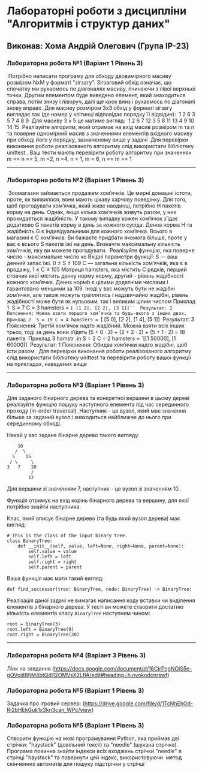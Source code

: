 # Лабораторні роботи з дисципліни "Алгоритмів і структур даних"

## Виконав: Хома Андрій Олегович  (Група ІР-23)

### Лабораторна робота №1 (Варіант 1 Рівень 3)
​
Потрібно написати програму для обходу двовимірного масиву розміром NxM у форматі "зігзагу". Зігзаговий обхід означає, що спочатку ми рухаємось по діагоналях масиву, пчинаючи з лівої верхньої точки.  Другим елементом буде виведено елемент, який знаходиться справа, потім  знизу і ліворуч, далі ще крок вниз і рухаємось по діагоналі знову вправо. Для масиву розміром 3x3 обхід у форматі зігзагу виглядає так (де номер у клітинці відповідає порядку її відвідин):
​
1 2 6
3 5 7
4 8 9
​
Для масиву 3 х 5 це матиме вигляд:
​
1  2  6   7  12
3  5  8  11  13
4  9  10 14 15
​
Реалізуйте алгоритм, який отримає на вхід масив розміром m та n та поверне одномірний масив з значеннями елементів вхідного масиву при обході його у порядку, зазначеному вище у задачі
​
Для перевірки виконання роботи реалізованого алгоритму слід використати бібліотеку unittest . Ваш тести мають перевірити роботу алгоритму при значеннях m == n == 5, m =2, n =4, n = 1, m = 6, n == m == 1

***
### Лабораторна робота №2 (Варіант 1 Рівень 3)

​
Зоомагазин займається продажем хом’ячкiв. Це мирнi домашнi iстоти, проте, як
виявилося, вони мають цiкаву харчову поведiнку.
Для того, щоб прогодувати хом’ячка, який живе наодинцi, потрiбно H пакетiв корму
на день. Однак, якщо кiлька хом’ячкiв живуть разом, у них прокидається жадiбнiсть.
У такому випадку кожен хом’ячок з’їдає додатково G пакетiв корму в день за
кожного сусiда. Денна норма H та жадiбнiсть G є iндивiдуальними для кожного
хом’ячка.
Всього в магазинi є C хом’ячкiв. Ви бажаєте придбати якомога бiльше, проте у вас
є всього S пакетiв їжi на день. Визначте максимальну кiлькiсть хом’ячкiв, яку ви
можете прогодувати.
​
Реалізуйте функцію, яка поверне число - максимальне число хо
Вхідні параметри функції:
S — ваш денний запас їжi. 0 ≤ S ≤ 109
C — загальна кiлькiсть хом’ячкiв, яка є в продажу, 1 ≤ C ≤ 105
Матриця hamsters, яка містить С рядків, перший стовчик якої містить денну норму корму, другий - рiвень жадiбностi кожного хом’ячка. Деннs нормb є цілими додатніми числами і гарантовано меншими за 109. Іноді у вас можуть бути не жадібні хом’ячки, але також можуть траплятись і надзвичайно жадібні, рівень жадібності може бути як нульовим, так і великим цілим числом
​
Приклад 1
​
S = 7
C = 3
hamsters = `[ [1 2], [2 2], [3 1]]``
​
Результат:
2
​
Пояснення: Можна взяти першого хом’ячка та будь-якого з iнших двох.
​
Приклад 2
​
S = 19
C = 4
hamsters = `[ [5 0], [2 2], [1 4], [5 1]]
​
Результат:
3
Пояснення: Третiй хом’ячок надто жадiбний. Можна взяти всiх iнших трьох, тодi
за день вони з’їдять (5 + 0 · 2) + (2 + 2 · 2) + (5 + 1 · 2) = 18 пакетiв
​
Приклад 3
hamstr .in
S = 2
C = 2
hamsters = `[[1 50000], [1 60000]]
​
Результат:
1
Пояснення: Обидва хом’ячки надто жадiбнi, щоб їсти разом.
​
Для перевірки виконання роботи реалізованого алгоритму слід використати бібліотеку unittest та перевірити роботу вашої функції на прикладах, наведених вище

***
### Лабораторна робота №3 (Варіант 1 Рівень 3)

Для заданого бінарного дерева та конкретної вершини в цьому дереві реалізуйте функцію пошуку наступного елемента під час серединного проходу (in-order traversal). Наступник - це вузол, який має значення більше за заданий вузол і знаходиться найближче до нього при серединному обході.

Нехай у вас задане бінарне дерево такого вигляду:
```
    10
   /  \
  5    15
 / \     \
3   7    20
         /
        12
```
Для вершини зі значенням 7, наступник - це вузол зі значенням 10.

Функція отримує на вхід корінь бінарного дерева та вершину, для якої потрібно знайти наступника.

Клас, який описує бінарне дерево (та будь який вузол дерева) має вигляд:
```
# This is the class of the input binary tree.
class BinaryTree:
    def __init__(self, value, left=None, right=None, parent=None):
        self.value = value
        self.left = left
        self.right = right
        self.parent = parent
```

Ваша функція має мати такий вигляд:

```
def find_successor(tree: BinaryTree, node: BinaryTree) -> BinaryTree:
```

Реалізація даної задачі не вимагає написання коду вставки чи виділення елементів з бінарного дерева. У тесті ви можете створити достатню кількість елементів класу `BinaryTree` наступним чином:

```
root = BinaryTree(3)
root.left = BinaryTree(9)
root.right = BinaryTree(20)
```

***
### Лабораторна робота №4 (Варіант 3 Рівень 3)
Лінк на завдання (https://docs.google.com/document/d/16CjrPcgNOjS5e-gQVoijt8fjM4btQdi12OMVsX2LflA/edit#heading=h.nvokndcnrswf)


### Лабораторна робота №5 (Варіант 1 Рівень 3)

Задачка про ігровий сервер: (https://drive.google.com/file/d/1TcNhEhOd-Ri2bHEkGuk1x3kn3can_WPc/view)

### Лабораторна робота №5 (Варіант 1 Рівень 3)

Створити функцію на мові програмування Python, яка приймає дві стрічки: "haystack" (довільний текст) та "needle" (шукана стрічка). Програма повинна знайти  індекси всіх входжень стрічки "needle" в стрічці "haystack" та повернути цей індекс,  використовуючи  метод скінченних автоматів для пошуку підстрічки у стрічці


